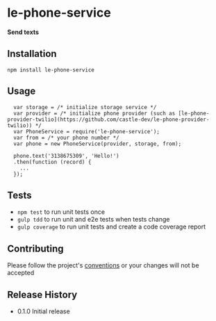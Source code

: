 le-phone-service
=========

**Send texts**

## Installation

  `npm install le-phone-service`

## Usage

```
  var storage = /* initialize storage service */
  var provider = /* initialize phone provider (such as [le-phone-provider-twilio](https://github.com/castle-dev/le-phone-provider-twilio)) */
  var PhoneService = require('le-phone-service');
  var from = /* your phone number */
  var phone = new PhoneService(provider, storage, from);

  phone.text('3138675309', 'Hello!')
  .then(function (record) {
    ...
  });
```

## Tests

* `npm test` to run unit tests once
* `gulp tdd` to run unit and e2e tests when tests change
* `gulp coverage` to run unit tests and create a code coverage report

## Contributing

Please follow the project's [conventions](https://github.com/castle-dev/le-phone-service/blob/develop/CONTRIBUTING.md) or your changes will not be accepted

## Release History

* 0.1.0 Initial release
